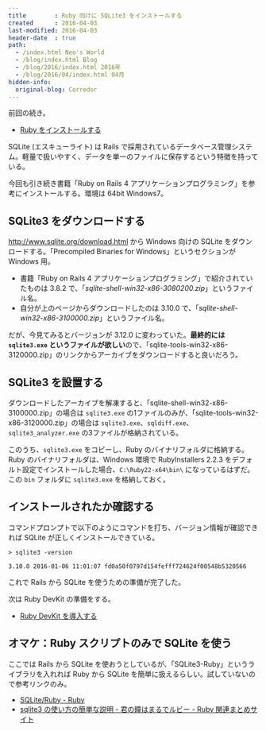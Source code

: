 ```yaml
---
title        : Ruby 向けに SQLite3 をインストールする
created      : 2016-04-03
last-modified: 2016-04-03
header-date  : true
path:
  - /index.html Neo's World
  - /blog/index.html Blog
  - /blog/2016/index.html 2016年
  - /blog/2016/04/index.html 04月
hidden-info:
  original-blog: Corredor
---
```


前回の続き。

- [Ruby をインストールする](02-01.html)

SQLite (エスキューライト) は Rails で採用されているデータベース管理システム。軽量で扱いやすく、データを単一のファイルに保存するという特徴を持っている。

今回も引き続き書籍「Ruby on Rails 4 アプリケーションプログラミング」を参考にインストールする。環境は 64bit Windows7。

## SQLite3 をダウンロードする

<http://www.sqlite.org/download.html> から Windows 向けの SQLite をダウンロードする。「Precompiled Binaries for Windows」というセクションが Windows 用。

- 書籍「Ruby on Rails 4 アプリケーションプログラミング」で紹介されていたものは 3.8.2 で、「_sqlite-shell-win32-x86-3080200.zip_」というファイル名。
- 自分が上のページからダウンロードしたのは 3.10.0 で、「_sqlite-shell-win32-x86-3100000.zip_」というファイル名。

だが、今見てみるとバージョンが 3.12.0 に変わっていた。**最終的には `sqlite3.exe` というファイルが欲しい**ので、「sqlite-tools-win32-x86-3120000.zip」のリンクからアーカイブをダウンロードすると良いだろう。

## SQLite3 を設置する

ダウンロードしたアーカイブを解凍すると、「sqlite-shell-win32-x86-3100000.zip」の場合は `sqlite3.exe` の1ファイルのみが、「sqlite-tools-win32-x86-3120000.zip」の場合は `sqlite3.exe`、`sqldiff.exe`、`sqlite3_analyzer.exe` の3ファイルが格納されている。

このうち、`sqlite3.exe` をコピーし、Ruby のバイナリフォルダに格納する。Ruby のバイナリフォルダは、Windows 環境で RubyInstallers 2.2.3 をデフォルト設定でインストールした場合、`C:\Ruby22-x64\bin\` になっているはずだ。この `bin` フォルダに `sqlite3.exe` を格納しておく。

## インストールされたか確認する

コマンドプロンプトで以下のようにコマンドを打ち、バージョン情報が確認できれば SQLite が正しくインストールできている。

```batch
> sqlite3 -version

3.10.0 2016-01-06 11:01:07 fd0a50f0797d154fefff724624f00548b5320566
```

これで Rails から SQLite を使うための準備が完了した。

次は Ruby DevKit の準備をする。

- [Ruby DevKit を導入する](04-01.html)

## オマケ：Ruby スクリプトのみで SQLite を使う

ここでは Rails から SQLite を使おうとしているが、「SQLite3-Ruby」というライブラリを入れれば Ruby から SQLite を簡単に扱えるらしい。試していないので参考リンクのみ。

- [SQLite/Ruby - Ruby](http://www.gesource.jp/programming/ruby/database/sqlite.html)
- [sqlite3 の使い方の簡単な説明 - 君の瞳はまるでルビー - Ruby 関連まとめサイト](http://www.ownway.info/Ruby/sqlite3-ruby/about)

